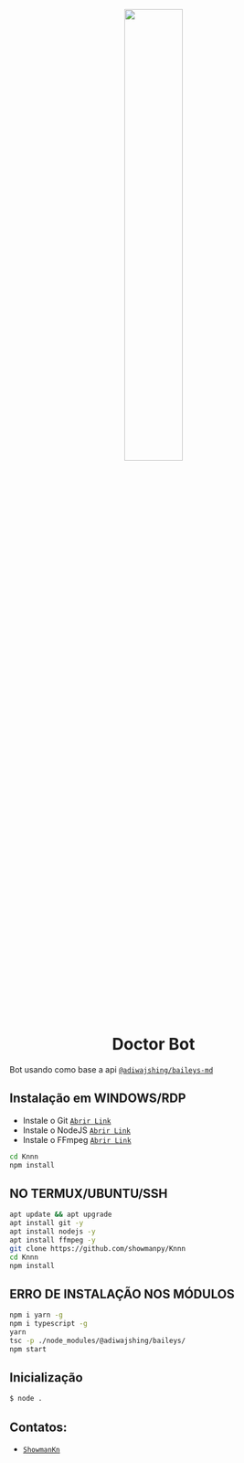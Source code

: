 <p align="center">
	<img src="https://i.pinimg.com/originals/08/84/87/0884879f3bb42f112d326367294abe5d.jpg" width="45%" style="margin-left: auto;margin-right: auto;display: block;">
</p>
<h1 align="center">Doctor Bot</h1>

Bot usando como base a api [`@adiwajshing/baileys-md`](https://github.com/adiwajshing/baileys/tree/multi-device)



## Instalação em WINDOWS/RDP

* Instale o Git [`Abrir Link`](https://git-scm.com/downloads)
* Instale o NodeJS [`Abrir Link`](https://nodejs.org/en/download)
* Instale o FFmpeg [`Abrir Link`](https://ffmpeg.org/download.html)


```bash
cd Knnn
npm install
```


## NO TERMUX/UBUNTU/SSH

```bash
apt update && apt upgrade
apt install git -y
apt install nodejs -y
apt install ffmpeg -y
git clone https://github.com/showmanpy/Knnn
cd Knnn
npm install
```

## ERRO DE INSTALAÇÃO NOS MÓDULOS

```bash
npm i yarn -g
npm i typescript -g
yarn
tsc -p ./node_modules/@adiwajshing/baileys/
npm start
```

## Inicialização
```bash
$ node .
```

## Contatos:
* [`ShowmanKn`](https://wa.me/5565996450169)
